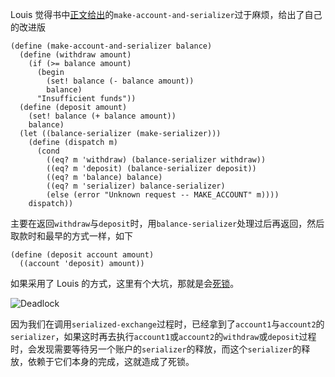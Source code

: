 Louis 觉得书中[正文给出](/exercises/03/lib/serialized_exchange.scm)的`make-account-and-serializer`过于麻烦，给出了自己的改进版
```
(define (make-account-and-serializer balance)
  (define (withdraw amount)
    (if (>= balance amount)
      (begin
        (set! balance (- balance amount))
        balance)
      "Insufficient funds"))
  (define (deposit amount)
    (set! balance (+ balance amount))
    balance)
  (let ((balance-serializer (make-serializer)))
    (define (dispatch m)
      (cond
        ((eq? m 'withdraw) (balance-serializer withdraw))
        ((eq? m 'deposit) (balance-serializer deposit))
        ((eq? m 'balance) balance)
        ((eq? m 'serializer) balance-serializer)
        (else (error "Unknown request -- MAKE_ACCOUNT" m))))
    dispatch))
```

主要在返回`withdraw`与`deposit`时，用`balance-serializer`处理过后再返回，然后取款时和最早的方式一样，如下
```
(define (deposit account amount)
  ((account 'deposit) amount))
```

如果采用了 Louis 的方式，这里有个大坑，那就是会[死锁](https://en.wikipedia.org/wiki/Deadlock)。

![Deadlock](https://img.alicdn.com/imgextra/i4/581166664/TB2oOsxhFXXXXbBXpXXXXXXXXXX_!!581166664.png)

因为我们在调用`serialized-exchange`过程时，已经拿到了`account1`与`account2`的`serializer`，如果这时再去执行`account1`或`account2`的`withdraw`或`deposit`过程时，会发现需要等待另一个账户的`serializer`的释放，而这个`serializer`的释放，依赖于它们本身的完成，这就造成了死锁。